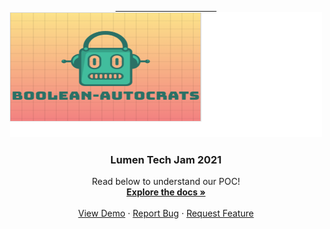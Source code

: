 <!-- PROJECT LOGO -->
<br />
<p align="center">
  <a href="https://github.com/vats-shashank/boolean-autocrat">
    &nbsp;&nbsp;&nbsp;&nbsp;&nbsp;&nbsp;&nbsp;&nbsp;&nbsp;&nbsp;&nbsp;&nbsp;&nbsp;&nbsp;&nbsp;&nbsp;&nbsp;&nbsp;&nbsp;&nbsp;&nbsp;&nbsp;&nbsp;&nbsp;&nbsp;&nbsp;&nbsp;&nbsp;&nbsp;&nbsp;&nbsp;&nbsp;&nbsp;&nbsp;&nbsp;&nbsp;&nbsp;&nbsp;&nbsp;&nbsp;&nbsp;<img src="logo.png" alt="Logo" width="500" height="200">
  </a>

  <h3 align="center">Lumen Tech Jam 2021</h3>

  <p align="center">
    Read below to understand our POC!
    <br />
    <a href="designDoc.docx"><strong>Explore the docs »</strong></a>
    <br />
    <br />
    <a href="https://github.com/vats-shashank/boolean-autocrat">View Demo</a>
    ·
    <a href="mailto:shashank.vats@lumen.com; Rajeev.K.Singh@lumen.com; Poojamonal.Bhoyar@centurylink.com; Harshith.Venkatesh@centurylink.com ;Manoranjan.Mishra@centurylink.com">Report Bug</a>
    ·
    <a href="mailto:shashank.vats@lumen.com; Rajeev.K.Singh@lumen.com; Poojamonal.Bhoyar@centurylink.com; Harshith.Venkatesh@centurylink.com ;Manoranjan.Mishra@centurylink.com">Request Feature</a>
  </p>
</p>


